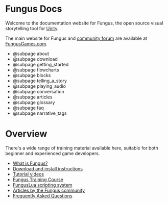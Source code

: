 # Fungus Docs

Welcome to the documentation website for Fungus, the open source visual storytelling tool for [Unity](http://unity3d.com).

The main website for Fungus and [community forum](http://fungusgames.com/forum) are available at [FungusGames.com](http://fungusgames.com).

* @subpage about
* @subpage download
* @subpage getting_started
* @subpage flowcharts
* @subpage blocks
* @subpage telling_a_story
* @subpage playing_audio
* @subpage conversation
* @subpage articles
* @subpage glossary
* @subpage faq
* @subpage narrative_tags

# Overview

There's a wide range of training material available here, suitable for both beginner and experienced game developers. 

- [What is Fungus?](about/index.md)
- [Download and install instructions](download/index.md)
- [Tutorial videos](tutorial_videos/index.md)
- [Fungus Training Course](training_course/index.md)
- [FungusLua scripting system](fungus_lua/index.md)
- [Articles by the Fungus community](articles/index.md)
- [Frequently Asked Questions](faq/index.md)
